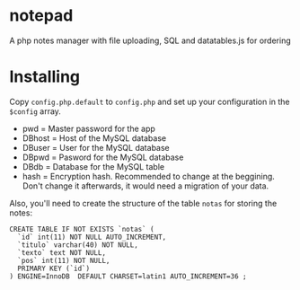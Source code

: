 # notepad
A php notes manager with file uploading, SQL and datatables.js for ordering

# Installing
Copy `config.php.default` to `config.php` and set up your configuration in the `$config` array.
- pwd = Master password for the app
- DBhost = Host of the MySQL database
- DBuser = User for the MySQL database
- DBpwd = Pasword for the MySQL database
- DBdb = Database for the MySQL table
- hash = Encryption hash. Recommended to change at the beggining. Don't change it afterwards, it would need a migration of your data.

Also, you'll need to create the structure of the table `notas` for storing the notes:

```
CREATE TABLE IF NOT EXISTS `notas` (
  `id` int(11) NOT NULL AUTO_INCREMENT,
  `titulo` varchar(40) NOT NULL,
  `texto` text NOT NULL,
  `pos` int(11) NOT NULL,
  PRIMARY KEY (`id`)
) ENGINE=InnoDB  DEFAULT CHARSET=latin1 AUTO_INCREMENT=36 ;
```
